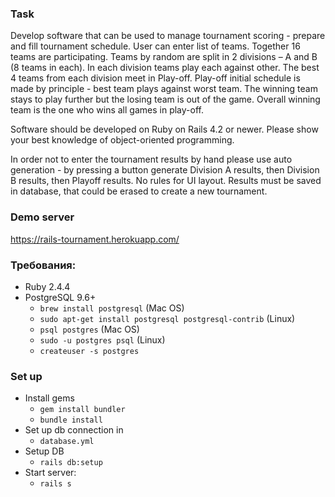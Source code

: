 ### Task

Develop software that can be used to manage tournament scoring - prepare and fill tournament schedule. User can enter list of teams. Together 16 teams are participating. Teams by random are split in 2 divisions – A and B (8 teams in each). In each division teams play each against other. The best 4 teams from each division meet in Play-off. Play-off initial schedule is made by principle - best team plays against worst team. The winning team stays to play further but the losing team is out of the game. Overall winning team is the one who wins all games in play-off.
 
Software should be developed on Ruby on Rails 4.2 or newer. Please show your best knowledge of object-oriented programming.

In order not to enter the tournament results by hand please use auto generation - by pressing a button generate Division A results, then Division B results, then Playoff results. No rules for UI layout. Results must be saved in database, that could be erased to create a new tournament.  


### Demo server
https://rails-tournament.herokuapp.com/

### Требования:

- Ruby 2.4.4
- PostgreSQL 9.6+
  - `brew install postgresql` (Mac OS)
  - `sudo apt-get install postgresql postgresql-contrib` (Linux)
  - `psql postgres` (Mac OS)
  - `sudo -u postgres psql` (Linux)
  - `createuser -s postgres`

### Set up
- Install gems
  - `gem install bundler`
  - `bundle install`
- Set up db connection in 
  - `database.yml`
- Setup DB
  - `rails db:setup`
- Start server:
  - `rails s`
